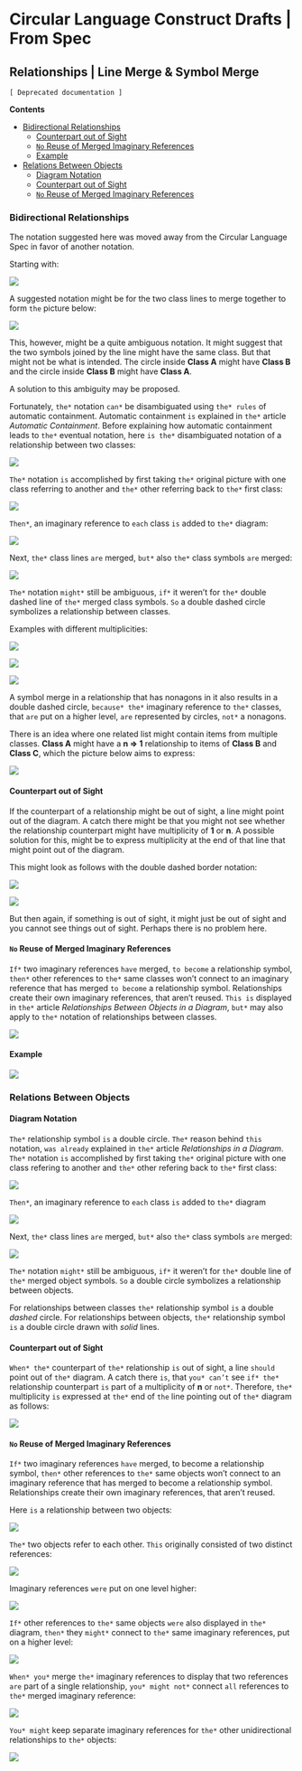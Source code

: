 Circular Language Construct Drafts | From Spec
==============================================

Relationships | Line Merge & Symbol Merge
-----------------------------------------

`[ Deprecated documentation ]`

__Contents__

- [Bidirectional Relationships](#bidirectional-relationships)
    - [Counterpart out of Sight](#counterpart-out-of-sight)
    - [`No` Reuse of Merged Imaginary References](#no-reuse-of-merged-imaginary-references)
    - [Example](#example)
- [Relations Between Objects](#relations-between-objects)
    - [Diagram Notation](#diagram-notation)
    - [Counterpart out of Sight](#counterpart-out-of-sight-1)
    - [`No` Reuse of Merged Imaginary References](#no-reuse-of-merged-imaginary-references-1)

### Bidirectional Relationships

The notation suggested here was moved away from the Circular Language Spec in favor of another notation.

Starting with:

![](images/1.%20Relationships%20Construct%20Drafts.001.png)

A suggested notation might be for the two class lines to merge together to form `the` picture below:

![](images/1.%20Relationships%20Construct%20Drafts.002.png)

This, however, might be a quite ambiguous notation. It might suggest that the two symbols joined by the line might have the same class. But that might not be what is intended. The circle inside __Class A__ might have __Class B__ and the circle inside __Class B__ might have __Class A__.

A solution to this ambiguity may be proposed.

Fortunately, `the*` notation `can*` be disambiguated using `the* rules` of automatic containment. Automatic containment `is` explained in `the*` article *Automatic Containment*. Before explaining how automatic containment leads to `the*` eventual notation, here `is the*` disambiguated notation of a relationship between two classes:

![](images/1.%20Relationships%20Construct%20Drafts.003.png)

`The*` notation `is` accomplished by first taking `the*` original picture with one class referring to another and `the*` other referring back to `the*` first class:

![](images/1.%20Relationships%20Construct%20Drafts.001.png)

`Then*`, an imaginary reference to `each` class `is` added to `the*` diagram:

![](images/1.%20Relationships%20Construct%20Drafts.004.png)

Next, `the*` class lines `are` merged, `but*` also `the*` class symbols `are` merged:

![](images/1.%20Relationships%20Construct%20Drafts.003.png)

`The*` notation `might*` still be ambiguous, `if*` it weren’t for `the*` double dashed line of `the*` merged class symbols. `So` a double dashed circle symbolizes a relationship between classes.

Examples with different multiplicities:

![](images/1.%20Relationships%20Construct%20Drafts.005.png)

![](images/1.%20Relationships%20Construct%20Drafts.006.png)

![](images/1.%20Relationships%20Construct%20Drafts.007.png)

A symbol merge in a relationship that has nonagons in it also results in a double dashed circle, `because* the*` imaginary reference to `the*` classes, that `are` put on a higher level, `are` represented by circles, `not*` a nonagons.

There is an idea where one related list might contain items from multiple classes. __Class A__ might have a __n => 1__ relationship to items of __Class B__ and __Class C__, which the picture below aims to express:

![](images/1.%20Relationships%20Construct%20Drafts.008.png)

#### Counterpart out of Sight

If the counterpart of a relationship might be out of sight, a line might point out of the diagram. A catch there might be that you might not see whether the relationship counterpart might have multiplicity of __1__ or __n__. A possible solution for this, might be to express multiplicity at the end of that line that might point out of the diagram.

This might look as follows with the double dashed border notation:

![](images/1.%20Relationships%20Construct%20Drafts.009.png)

![](images/1.%20Relationships%20Construct%20Drafts.010.png)

But then again, if something is out of sight, it might just be out of sight and you cannot see things out of sight. Perhaps there is no problem here.


#### `No` Reuse of Merged Imaginary References

`If*` two imaginary references `have` merged, `to become` a relationship symbol, `then*` other references to `the*` same classes won’t connect to an imaginary reference that has merged `to become` a relationship symbol. Relationships create their own imaginary references, that aren’t reused. `This is` displayed in `the*` article *Relationships Between Objects in a Diagram*, `but*` may also apply to `the*` notation of relationships between classes.

![](images/1.%20Relationships%20Construct%20Drafts.016.png)

#### Example

![](images/1.%20Relationships%20Construct%20Drafts.017.png)

### Relations Between Objects

#### Diagram Notation

`The*` relationship symbol `is` a double circle. `The*` reason behind `this` notation, `was already` explained in `the*` article *Relationships in a Diagram*. `The*` notation `is` accomplished by first taking `the*` original picture with one class refering to another and `the*` other refering back to `the*` first class:

![](images/1.%20Relationships%20Construct%20Drafts.018.png)

`Then*`, an imaginary reference to `each` class `is` added to `the*` diagram

![](images/1.%20Relationships%20Construct%20Drafts.019.png)

Next, `the*` class lines `are` merged, `but*` also `the*` class symbols `are` merged:

![](images/1.%20Relationships%20Construct%20Drafts.020.png)

`The*` notation `might*` still be ambiguous, `if*` it weren’t for `the*` double line of `the*` merged object symbols. `So` a double circle symbolizes a relationship between objects.

For relationships between classes `the*` relationship symbol `is` a double *dashed* circle. For relationships between objects, `the*` relationship symbol `is` a double circle drawn with *solid* lines.

#### Counterpart out of Sight

`When* the*` counterpart of `the*` relationship `is` out of sight, a line `should` point out of `the*` diagram. A catch there `is`, that `you* can’t` see `if* the*` relationship counterpart `is` part of a multiplicity of __n__ or `not*`. Therefore, `the*` multiplicity `is` expressed at `the*` end of `the` line pointing out of `the*` diagram as follows:

![](images/1.%20Relationships%20Construct%20Drafts.021.png)

#### `No` Reuse of Merged Imaginary References

`If*` two imaginary references `have` merged, to become a relationship symbol, `then*` other references to `the*` same objects won’t connect to an imaginary reference that has merged to become a relationship symbol. Relationships create their own imaginary references, that aren’t reused.

Here `is` a relationship between two objects:

![](images/1.%20Relationships%20Construct%20Drafts.020.png)

`The*` two objects refer to each other. `This` originally consisted of two distinct references:

![](images/1.%20Relationships%20Construct%20Drafts.018.png)

Imaginary references `were` put on one level higher:

![](images/1.%20Relationships%20Construct%20Drafts.019.png)

`If*` other references to `the*` same objects `were` also displayed in `the*` diagram, `then*` they `might*` connect to `the*` same imaginary references, put on a higher level:

![](images/1.%20Relationships%20Construct%20Drafts.022.png)

`When* you*` merge `the*` imaginary references to display that two references `are` part of a single relationship, `you* might not*` connect `all` references to `the*` merged imaginary reference:

![](images/1.%20Relationships%20Construct%20Drafts.023.png)

`You* might` keep separate imaginary references for `the*` other unidirectional relationships to `the*` objects:

![](images/1.%20Relationships%20Construct%20Drafts.016.png)
